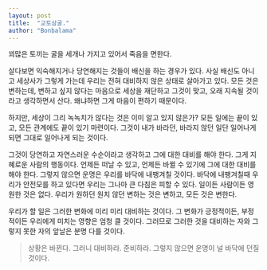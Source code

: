 ```yaml
---
layout: post
title:  "교토삼굴."
author: "Bonbalama"
---
```


꾀많은 토끼는 굴을 세개나 가지고 있어서 죽음을 면한다.

살다보면 익숙해지거나 당연해지는 것들이 배신을 하는 경우가 있다. 사실 배신도 아니고 세상사가 그렇게 가는데 우리는 전혀 대비하지 않은 상태로 살아가고 있다. 모든 것은 변하는데, 변하고 싶지 않다는 마음으로 세상을 재단하고 그것이 맞고, 오래 지속될 것이라고 생각하면서 산다. 왜냐하면 그게 마음이 편하기 때문이다. 

하지만, 세상이 그리 녹녹치가 않다는 것은 이미 알고 있지 않은가? 모든 일에는 끝이 있고, 모든 관계에도 끝이 있기 마련이다. 그것이 내가 바라던, 바라지 않던 일단 일어나게 되면 그대로 일어나게 되는 것이다. 

그것이 당연하고 자연스러운 수순이라고 생각하고 그에 대한 대비를 해야 한다. 그게 지혜로운 사람의 행동이다. 언제든 떠날 수 있고, 언제든 바뀔 수 있기에 그에 대한 대비를 해야 한다. 그렇지 않으면 운명은 우리를 바닥에 내팽겨칠 것이다. 바닥에 내팽겨칠때 우리가 안전모를 하고 있다면 우리는 그나마 큰 다침은 피할 수 있다. 일이든 사람이든 영원한 것은 없다. 우리가 원하던 원치 않던 변하는 것은 변하고, 모든 것은 변한다.

우리가 할 일은 그러한 변화에 미리 미리 대비하는 것이다. 그 변화가 긍정적이든, 부정적이든 우리에게 미치는 영향은 엄청 클 것이다. 그러므로 그러한 것을 대비하는 자와 그렇지 못한 자의 앞날은 분명 다를 것이다.

> 상황은 바뀐다. 그러니 대비하라. 준비하라. 그렇지 않으면 운명이 널 바닥에 던질 것이다.

